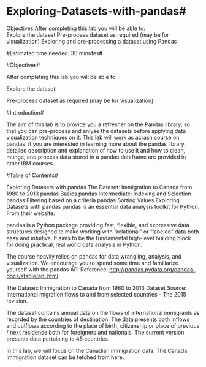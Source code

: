 # Exploring-Datasets-with-pandas#

Objectives After completing this lab you will be able to:  
Explore the dataset Pre-process dataset as required (may be for visualization)
Exploring and pre-processing a dataset using Pandas

#Estimated time needed: 30 minutes#

#Objectives#

After completing this lab you will be able to:

Explore the dataset

Pre-process dataset as required (may be for visualization)

#Introduction#

The aim of this lab is to provide you a refresher on the Pandas library, so that you can pre-process and anlyse the datasets before applying data visualization techniques on it. This lab will work as acrash course on pandas. if you are interested in learning more about the pandas library, detailed description and explanation of how to use it and how to clean, munge, and process data stored in a pandas dataframe are provided in other IBM courses.

#Table of Contents#

Exploring Datasets with pandas
The Dataset: Immigration to Canada from 1980 to 2013
pandas Basics
pandas Intermediate: Indexing and Selection
pandas Filtering based on a criteria
pandas Sorting Values
Exploring Datasets with pandas 
pandas is an essential data analysis toolkit for Python. From their website:

pandas is a Python package providing fast, flexible, and expressive data structures designed to make working with “relational” or “labeled” data both easy and intuitive. It aims to be the fundamental high-level building block for doing practical, real world data analysis in Python.

The course heavily relies on pandas for data wrangling, analysis, and visualization. We encourage you to spend some time and familiarize yourself with the pandas API Reference: http://pandas.pydata.org/pandas-docs/stable/api.html.

The Dataset: Immigration to Canada from 1980 to 2013 
Dataset Source: International migration flows to and from selected countries - The 2015 revision.

The dataset contains annual data on the flows of international immigrants as recorded by the countries of destination. The data presents both inflows and outflows according to the place of birth, citizenship or place of previous / next residence both for foreigners and nationals. The current version presents data pertaining to 45 countries.

In this lab, we will focus on the Canadian immigration data.
The Canada Immigration dataset can be fetched from here.
